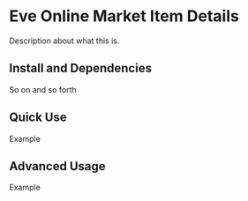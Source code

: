 # Eve Online Market Item Details

Description about what this is.

## Install and Dependencies

So on and so forth

## Quick Use

Example

## Advanced Usage

Example
